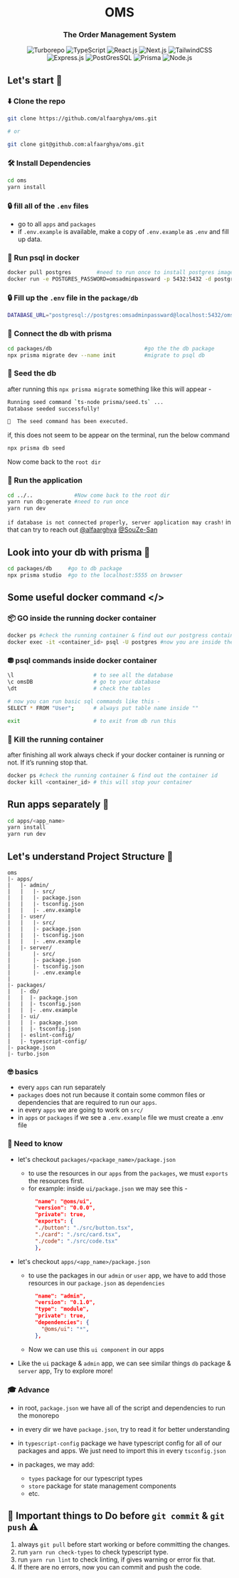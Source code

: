 <div align="center">

# OMS

### The Order Management System

![Turborepo](https://img.shields.io/badge/Turborepo-%2320232a.svg?style=for-the-badge&logo=Turborepo&logoColor=%EF4444)
![TypeScript](https://img.shields.io/badge/typetscript-%2320232a.svg?style=for-the-badge&logo=typescript&logoColor=%fff)
![React.js](https://img.shields.io/badge/React.js-%2320232a?style=for-the-badge&logo=react&logoColor=316192)
![Next.js](https://img.shields.io/badge/Next.js-%2320232a?style=for-the-badge&logo=next.js&logoColor=white)
![TailwindCSS](https://img.shields.io/badge/TailwindCSS-%2320232a?style=for-the-badge&logo=tailwindCSS&logoColor=316192)
![Express.js](https://img.shields.io/badge/express-%2320232a.svg?style=for-the-badge&logo=express&logoColor=%23F7DF1E)
![PostGresSQL](https://img.shields.io/badge/PostgreSQL-%2320232a.svg?style=for-the-badge&logo=postgresql&logoColor=%316192)
![Prisma](https://img.shields.io/badge/Prisma-%2320232a.svg?style=for-the-badge&logo=prisma&logoColor=white)
![Node.js](https://img.shields.io/badge/Node.js-%2320232a?style=for-the-badge&logo=node.js&logoColor=43853D)

 </div>

## Let's start 🏃

### ⬇️ Clone the repo

```bash
git clone https://github.com/alfaarghya/oms.git

# or

git clone git@github.com:alfaarghya/oms.git

```

### 🛠️ Install Dependencies

```bash
cd oms
yarn install
```

### 🔒 fill all of the `.env` files

- go to all `apps` and `packages`
- if `.env.example` is available, make a copy of `.env.example` as `.env` and fill up data.

### 🐳 Run psql in docker

```bash
docker pull postgres        #need to run once to install postgres image
docker run -e POSTGRES_PASSWORD=omsadminpassward -p 5432:5432 -d postgres
```

### 🔒 Fill up the `.env` file in the `package/db`

```bash
DATABASE_URL="postgresql://postgres:omsadminpassward@localhost:5432/omsDB?schema=public"
```

### 🔗 Connect the db with prisma

```bash
cd packages/db                             #go the the db package
npx prisma migrate dev --name init         #migrate to psql db
```

### 🌱 Seed the db

after running this `npx prisma migrate` something like this will appear -

```bash
Running seed command `ts-node prisma/seed.ts` ...
Database seeded successfully!

🌱  The seed command has been executed.
```

if, this does not seem to be appear on the terminal, run the below command

```bash
npx prisma db seed
```

Now come back to the `root dir`

### 🏃 Run the application

```bash
cd ../..             #Now come back to the root dir
yarn run db:generate #need to run once
yarn run dev
```

`if database is not connected properly, server application may crash!` in that can try to reach out [@alfaarghya](https://www.github.com/alfaarghya) [@SouZe-San](https://github.com/SouZe-San)

## Look into your db with prisma 👀

```bash
cd packages/db     #go to db package
npx prisma studio  #go to the localhost:5555 on browser
```

## Some useful docker command </>

### 📦 GO inside the running docker container

```bash
docker ps #check the running container & find out our postgress container id
docker exec -it <container_id> psql -U postgres #now you are inside the psql db
```

### ⛃ psql commands inside docker container

```bash
\l                         # to see all the database
\c omsDB                   # go to your database
\dt                        # check the tables

# now you can run basic sql commands like this -
SELECT * FROM "User";      # always put table name inside ""

exit                       # to exit from db run this
```

### 🔪 Kill the running container

after finishing all work always check if your docker container is running or not. If it’s running stop that.

```bash
docker ps #check the running container & find out the container id
docker kill <container_id> # this will stop your container
```

## Run apps separately 🏃

```bash
cd apps/<app_name>
yarn install
yarn run dev
```

## Let's understand Project Structure 🧬

```
oms
|- apps/
|   |- admin/
|   |   |- src/
|   |   |- package.json
|   |   |- tsconfig.json
|   |   |- .env.example
|   |- user/
|   |   |- src/
|   |   |- package.json
|   |   |- tsconfig.json
|   |   |- .env.example
|   |- server/
|       |- src/
|       |- package.json
|       |- tsconfig.json
|       |- .env.example
|
|- packages/
|   |- db/
|   |  |- package.json
|   |  |- tsconfig.json
|   |  |- .env.example
|   |- ui/
|   |  |- package.json
|   |  |- tsconfig.json
|   |- eslint-config/
|   |- typescript-config/
|- package.json
|- turbo.json

```

### 🤓 basics

- every `apps` can run separately
- `packages` does not run because it contain some common files or dependencies that are required to run our `apps`.
- in every `apps` we are going to work on `src/`
- in `apps` or `packages` if we see a `.env.example` file we must create a .env file

### 🧐 Need to know

- let's checkout `packages/<package_name>/package.json`

  - to use the resources in our `apps` from the `packages`, we must `exports` the resources first.
  - for example: inside `ui/package.json` we may see this -
    ```json
      "name": "@oms/ui",
      "version": "0.0.0",
      "private": true,
      "exports": {
      "./button": "./src/button.tsx",
      "./card": "./src/card.tsx",
      "./code": "./src/code.tsx"
      },
    ```

- let's checkout `apps/<app_name>/package.json`
  - to use the packages in our `admin` or `user` app, we have to add those resources in our `package.json` as `dependencies`
    ```json
      "name": "admin",
      "version": "0.1.0",
      "type": "module",
      "private": true,
      "dependencies": {
        "@oms/ui": "*",
      },
    ```
  - Now we can use this `ui component` in our apps
- Like the `ui` package & `admin` app, we can see similar things `db` package & `server` app, Try to explore more!

### 🎓 Advance

- in root, `package.json` we have all of the script and dependencies to run the monorepo
- in every dir we have `package.json`, try to read it for better understanding
- in `typescript-config` package we have typescript config for all of our packages and apps. We just need to import this in every `tsconfig.json`
- in packages, we may add:

  - `types` package for our typescript types
  - `store` package for state management components
  - etc.

## 📌 Important things to Do before `git commit` & `git push` ⚠️

1. always `git pull` before start working or before committing the changes.
2. run `yarn run check-types` to check typescript type.
3. run `yarn run lint` to check linting, if gives warning or error fix that.
4. If there are no errors, now you can commit and push the code.
